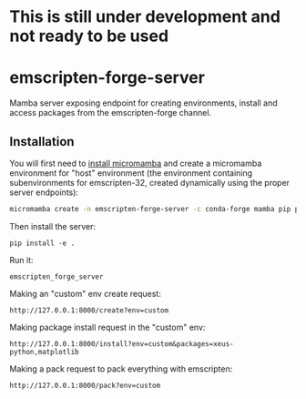 # This is still under development and not ready to be used

# emscripten-forge-server

Mamba server exposing endpoint for creating environments, install and access packages from the emscripten-forge channel.

## Installation

You will first need to [install micromamba](https://github.com/mamba-org/mamba#micromamba) and create a micromamba environment for "host" environment (the environment containing subenvironments for emscripten-32, created dynamically using the proper server endpoints):

```bash
micromamba create -n emscripten-forge-server -c conda-forge mamba pip python=3.10 fps emscripten emboa
```

Then install the server:

```
pip install -e .
```

Run it:

```
emscripten_forge_server
```

Making an "custom" env create request:

```
http://127.0.0.1:8000/create?env=custom
```

Making package install request in the "custom" env:

```
http://127.0.0.1:8000/install?env=custom&packages=xeus-python,matplotlib
```

Making a pack request to pack everything with emscripten:

```
http://127.0.0.1:8000/pack?env=custom
```
